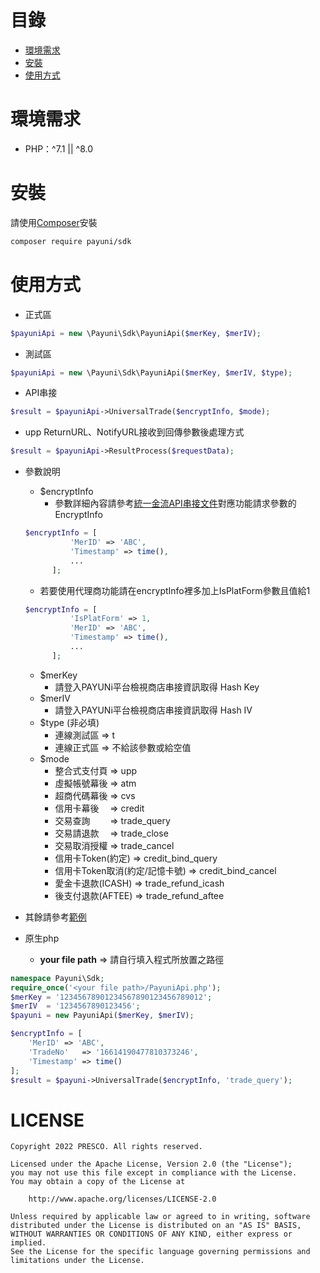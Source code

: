 # 目錄
* [環境需求](#環境需求)
* [安裝](#安裝)
* [使用方式](#使用方式)
# 環境需求
* PHP：^7.1 || ^8.0
# 安裝
請使用[Composer](https://getcomposer.org/)安裝
```bash
composer require payuni/sdk
```
# 使用方式
* 正式區
```php
$payuniApi = new \Payuni\Sdk\PayuniApi($merKey, $merIV);
```
* 測試區
```php
$payuniApi = new \Payuni\Sdk\PayuniApi($merKey, $merIV, $type);
```
* API串接
```php
$result = $payuniApi->UniversalTrade($encryptInfo, $mode);
```
* upp ReturnURL、NotifyURL接收到回傳參數後處理方式
```php
$result = $payuniApi->ResultProcess($requestData);
```
* 參數說明
  * $encryptInfo
    * 參數詳細內容請參考[統一金流API串接文件](https://www.payuni.com.tw/docs/web/#/7/34)對應功能請求參數的EncryptInfo
  ```php
  $encryptInfo = [
            'MerID' => 'ABC',
            'Timestamp' => time(),
            ...
        ];
  ```
  * 若要使用代理商功能請在encryptInfo裡多加上IsPlatForm參數且值給1
  ```php
  $encryptInfo = [
            'IsPlatForm' => 1,
            'MerID' => 'ABC',
            'Timestamp' => time(),
            ...
        ];
  ```
  * $merKey
    * 請登入PAYUNi平台檢視商店串接資訊取得 Hash Key
  * $merIV
    * 請登入PAYUNi平台檢視商店串接資訊取得 Hash IV
  * $type (非必填)
    * 連線測試區 => t
    * 連線正式區 => 不給該參數或給空值
  * $mode
    * 整合式支付頁 => upp
    * 虛擬帳號幕後 => atm
    * 超商代碼幕後 => cvs
    * 信用卡幕後　 => credit
    * 交易查詢　　 => trade_query
    * 交易請退款　 => trade_close
    * 交易取消授權 => trade_cancel
    * 信用卡Token(約定) => credit_bind_query
    * 信用卡Token取消(約定/記憶卡號) => credit_bind_cancel
    * 愛金卡退款(ICASH) => trade_refund_icash
    * 後支付退款(AFTEE) => trade_refund_aftee
* 其餘請參考[範例](https://github.com/payuni/PHP_SDK/tree/main/examples)

* 原生php
  * **your file path** => 請自行填入程式所放置之路徑
```php
namespace Payuni\Sdk;
require_once('<your file path>/PayuniApi.php');
$merKey = '12345678901234567890123456789012';
$merIV  = '1234567890123456';
$payuni = new PayuniApi($merKey, $merIV);

$encryptInfo = [
    'MerID' => 'ABC',
    'TradeNo'   => '16614190477810373246',
    'Timestamp' => time()
];
$result = $payuni->UniversalTrade($encryptInfo, 'trade_query');
```
# LICENSE
```text
Copyright 2022 PRESCO. All rights reserved.

Licensed under the Apache License, Version 2.0 (the "License");
you may not use this file except in compliance with the License.
You may obtain a copy of the License at

    http://www.apache.org/licenses/LICENSE-2.0

Unless required by applicable law or agreed to in writing, software
distributed under the License is distributed on an "AS IS" BASIS,
WITHOUT WARRANTIES OR CONDITIONS OF ANY KIND, either express or implied.
See the License for the specific language governing permissions and
limitations under the License.
```
